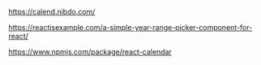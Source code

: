 https://calend.nibdo.com/


https://reactjsexample.com/a-simple-year-range-picker-component-for-react/


https://www.npmjs.com/package/react-calendar